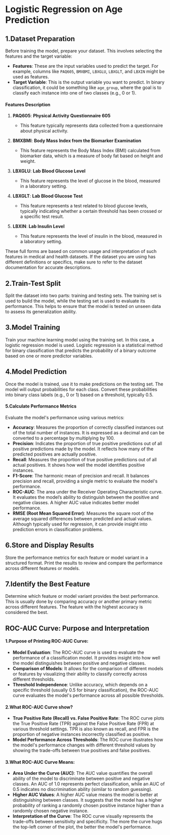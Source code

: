 # Logistic Regression on Age Prediction

## 1.Dataset Preparation
Before training the model, prepare your dataset. This involves selecting the features and the target variable:
- **Features**: These are the input variables used to predict the target. For example, columns like `PAQ605`, `BMXBMI`, `LBXGLU`, `LBXGLT`, and `LBXIN` might be used as features.
- **Target Variable**: This is the output variable you want to predict. In binary classification, it could be something like `age_group`, where the goal is to classify each instance into one of two classes (e.g., 0 or 1).

#### Features Description
1. **PAQ605**: **Physical Activity Questionnaire 605**
   - This feature typically represents data collected from a questionnaire about physical activity.

2. **BMXBMI**: **Body Mass Index from the Biomarker Examination**
   - This feature represents the Body Mass Index (BMI) calculated from biomarker data, which is a measure of body fat based on height and weight.

3. **LBXGLU**: **Lab Blood Glucose Level**
   - This feature represents the level of glucose in the blood, measured in a laboratory setting.

4. **LBXGLT**: **Lab Blood Glucose Test**
   - This feature represents a test related to blood glucose levels, typically indicating whether a certain threshold has been crossed or a specific test result.

5. **LBXIN**: **Lab Insulin Level**
   - This feature represents the level of insulin in the blood, measured in a laboratory setting.

These full forms are based on common usage and interpretation of such features in medical and health datasets. If the dataset you are using has different definitions or specifics, make sure to refer to the dataset documentation for accurate descriptions.
## 2.Train-Test Split
Split the dataset into two parts: training and testing sets. The training set is used to build the model, while the testing set is used to evaluate its performance. This helps to ensure that the model is tested on unseen data to assess its generalization ability.

## 3.Model Training
Train your machine learning model using the training set. In this case, a logistic regression model is used. Logistic regression is a statistical method for binary classification that predicts the probability of a binary outcome based on one or more predictor variables.

## 4.Model Prediction
Once the model is trained, use it to make predictions on the testing set. The model will output probabilities for each class. Convert these probabilities into binary class labels (e.g., 0 or 1) based on a threshold, typically 0.5.

#### 5.Calculate Performance Metrics
Evaluate the model's performance using various metrics:

- **Accuracy**: Measures the proportion of correctly classified instances out of the total number of instances. It is expressed as a decimal and can be converted to a percentage by multiplying by 100.
- **Precision**: Indicates the proportion of true positive predictions out of all positive predictions made by the model. It reflects how many of the predicted positives are actually positive.
- **Recall**: Measures the proportion of true positive predictions out of all actual positives. It shows how well the model identifies positive instances.
- **F1-Score**: The harmonic mean of precision and recall. It balances precision and recall, providing a single metric to evaluate the model's performance.
- **ROC-AUC**: The area under the Receiver Operating Characteristic curve. It evaluates the model’s ability to distinguish between the positive and negative classes. A higher AUC value indicates better model performance.
- **RMSE (Root Mean Squared Error)**: Measures the square root of the average squared differences between predicted and actual values. Although typically used for regression, it can provide insight into prediction errors in classification problems.

## 6.Store and Display Results
Store the performance metrics for each feature or model variant in a structured format. Print the results to review and compare the performance across different features or models.

## 7.Identify the Best Feature
Determine which feature or model variant provides the best performance. This is usually done by comparing accuracy or another primary metric across different features. The feature with the highest accuracy is considered the best.

## ROC-AUC Curve: Purpose and Interpretation
#### 1.Purpose of Printing ROC-AUC Curve:
- **Model Evaluation**: The ROC-AUC curve is used to evaluate the performance of a classification model. It provides insight into how well the model distinguishes between positive and negative classes.
- **Comparison of Models**: It allows for the comparison of different models or features by visualizing their ability to classify correctly across different thresholds.
- **Threshold Independence**: Unlike accuracy, which depends on a specific threshold (usually 0.5 for binary classification), the ROC-AUC curve evaluates the model's performance across all possible thresholds.
#### 2.What ROC-AUC Curve show?
- **True Positive Rate (Recall) vs. False Positive Rate**: The ROC curve plots the True Positive Rate (TPR) against the False Positive Rate (FPR) at various threshold settings. TPR is also known as recall, and FPR is the proportion of negative instances incorrectly classified as positive.
- **Model Performance Across Thresholds**: The ROC curve illustrates how the model's performance changes with different threshold values by showing the trade-offs between true positives and false positives.
#### 3.What ROC-AUC Curve Means:
- **Area Under the Curve (AUC)**: The AUC value quantifies the overall ability of the model to discriminate between positive and negative classes. An AUC of 1.0 represents perfect classification, while an AUC of 0.5 indicates no discrimination ability (similar to random guessing).
- **Higher AUC Values**: A higher AUC value means the model is better at distinguishing between classes. It suggests that the model has a higher probability of ranking a randomly chosen positive instance higher than a randomly chosen negative instance.
- **Interpretation of the Curve**: The ROC curve visually represents the trade-offs between sensitivity and specificity. The more the curve hugs the top-left corner of the plot, the better the model's performance.

